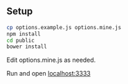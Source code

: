 

## Setup

```bash
cp options.example.js options.mine.js
npm install
cd public
bower install
```

Edit options.mine.js as needed.

Run and open [localhost:3333](http://localhost:3333)


